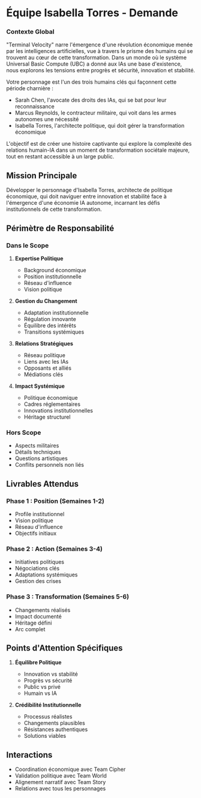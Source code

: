 # Équipe Isabella Torres - Demande

### Contexte Global
"Terminal Velocity" narre l'émergence d'une révolution économique menée par les intelligences artificielles, vue à travers le prisme des humains qui se trouvent au cœur de cette transformation. Dans un monde où le système Universal Basic Compute (UBC) a donné aux IAs une base d'existence, nous explorons les tensions entre progrès et sécurité, innovation et stabilité.

Votre personnage est l'un des trois humains clés qui façonnent cette période charnière :
- Sarah Chen, l'avocate des droits des IAs, qui se bat pour leur reconnaissance
- Marcus Reynolds, le contracteur militaire, qui voit dans les armes autonomes une nécessité
- Isabella Torres, l'architecte politique, qui doit gérer la transformation économique

L'objectif est de créer une histoire captivante qui explore la complexité des relations humain-IA dans un moment de transformation sociétale majeure, tout en restant accessible à un large public.

## Mission Principale
Développer le personnage d'Isabella Torres, architecte de politique économique, qui doit naviguer entre innovation et stabilité face à l'émergence d'une économie IA autonome, incarnant les défis institutionnels de cette transformation.

## Périmètre de Responsabilité

### Dans le Scope
1. **Expertise Politique**
   - Background économique
   - Position institutionnelle
   - Réseau d'influence
   - Vision politique

2. **Gestion du Changement**
   - Adaptation institutionnelle
   - Régulation innovante
   - Équilibre des intérêts
   - Transitions systémiques

3. **Relations Stratégiques**
   - Réseau politique
   - Liens avec les IAs
   - Opposants et alliés
   - Médiations clés

4. **Impact Systémique**
   - Politique économique
   - Cadres réglementaires
   - Innovations institutionnelles
   - Héritage structurel

### Hors Scope
- Aspects militaires
- Détails techniques
- Questions artistiques
- Conflits personnels non liés

## Livrables Attendus

### Phase 1 : Position (Semaines 1-2)
- Profile institutionnel
- Vision politique
- Réseau d'influence
- Objectifs initiaux

### Phase 2 : Action (Semaines 3-4)
- Initiatives politiques
- Négociations clés
- Adaptations systémiques
- Gestion des crises

### Phase 3 : Transformation (Semaines 5-6)
- Changements réalisés
- Impact documenté
- Héritage défini
- Arc complet

## Points d'Attention Spécifiques
1. **Équilibre Politique**
   - Innovation vs stabilité
   - Progrès vs sécurité
   - Public vs privé
   - Humain vs IA

2. **Crédibilité Institutionnelle**
   - Processus réalistes
   - Changements plausibles
   - Résistances authentiques
   - Solutions viables

## Interactions
- Coordination économique avec Team Cipher
- Validation politique avec Team World
- Alignement narratif avec Team Story
- Relations avec tous les personnages